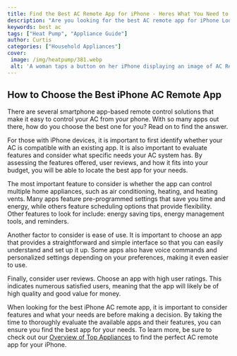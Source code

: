 ```yaml
---
title: Find the Best AC Remote App for iPhone - Heres What You Need to Know
description: "Are you looking for the best AC remote app for iPhone Look no further Read our blog post to find out what you need to know before deciding which app is right for you"
keywords: best ac
tags: ["Heat Pump", "Appliance Guide"]
author: Curtis
categories: ["Household Appliances"]
cover: 
 image: /img/heatpump/381.webp
 alt: 'A woman taps a button on her iPhone displaying an image of AC Remote App'
---
```

## How to Choose the Best iPhone AC Remote App
There are several smartphone app-based remote control solutions that make it easy to control your AC from your phone. With so many apps out there, how do you choose the best one for you? Read on to find the answer.

For those with iPhone devices, it is important to first identify whether your AC is compatible with an existing app. It is also important to evaluate features and consider what specific needs your AC system has. By assessing the features offered, user reviews, and how it fits into your budget, you will be able to locate the best app for your needs. 

The most important feature to consider is whether the app can control multiple home appliances, such as air conditioning, heating, and heating vents. Many apps feature pre-programmed settings that save you time and energy, while others feature scheduling options that provide flexibility. Other features to look for include: energy saving tips, energy management tools, and reminders.

Another factor to consider is ease of use. It is important to choose an app that provides a straightforward and simple interface so that you can easily understand and set up it up. Some apps also have voice commands and personalized settings depending on your preferences, making it even easier to use.

Finally, consider user reviews. Choose an app with high user ratings. This indicates numerous satisfied users, meaning that the app will likely be of high quality and good value for money.

When looking for the best iPhone AC remote app, it is important to consider features and what your needs are before making a decision. By taking the time to thoroughly evaluate the available apps and their features, you can ensure you find the best app for your needs. To learn more, be sure to check out our [Overview of Top Appliances](./pages/appliance-overview) to find the perfect AC remote app for your iPhone.
